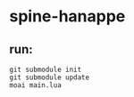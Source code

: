 spine-hanappe
=============

run:
----

```
git submodule init
git submodule update
moai main.lua
```